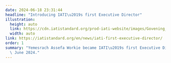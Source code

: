 ```yaml
---
date: 2024-06-18 23:31:44
headline: "Introducing IATI\u2019s first Executive Director"
illustration:
  height: auto
  link: https://cdn.iatistandard.org/prod-iati-website/images/Govening_Board_meeting_Vienna_202.width-260.format-webp.webp
  width: auto
link: https://iatistandard.org/en/news/iati-first-executive-director/
order: 1
summary: "Yemesrach Assefa Workie became IATI\u2019s first Executive Director on 1\
  \ June 2024."
---
```

